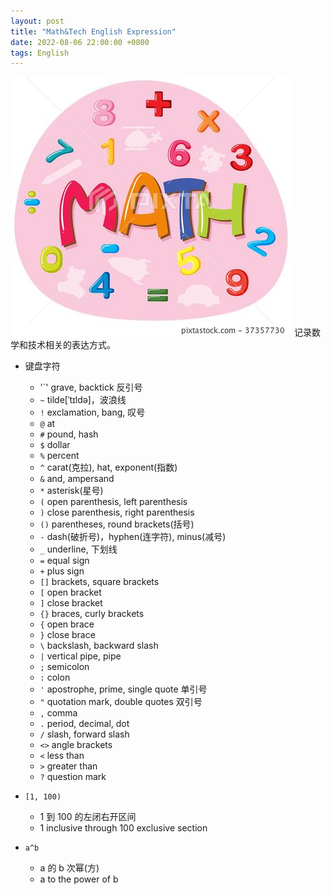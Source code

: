 ```yaml
---
layout: post
title: "Math&Tech English Expression"
date: 2022-08-06 22:00:00 +0800
tags: English
---
```


![Math](/assets/images/2022-07-06-English_Math_Tech_Expression_1.jpeg)
记录数学和技术相关的表达方式。

- 键盘字符

  - '`' grave, backtick 反引号
  - `~` tilde[ˈtɪldə]，波浪线
  - `!` exclamation, bang, 叹号
  - `@` at
  - `#` pound, hash
  - `$` dollar
  - `%` percent
  - `^` carat(克拉), hat, exponent(指数)
  - `&` and, ampersand
  - `*` asterisk(星号)
  - `(` open parenthesis, left parenthesis
  - `)` close parenthesis, right parenthesis
  - `()` parentheses, round brackets(括号)
  - `-` dash(破折号)，hyphen(连字符), minus(减号)
  - `_` underline, 下划线
  - `=` equal sign
  - `+` plus sign
  - `[]` brackets, square brackets
  - `[` open bracket
  - `]` close bracket
  - `{}` braces, curly brackets
  - `{` open brace
  - `}` close brace
  - `\` backslash, backward slash
  - `|` vertical pipe, pipe
  - `;` semicolon
  - `:` colon
  - `'` apostrophe, prime, single quote 单引号
  - `"` quotation mark, double quotes 双引号
  - `,` comma
  - `.` period, decimal, dot
  - `/` slash, forward slash
  - `<>` angle brackets
  - `<` less than
  - `>` greater than
  - `?` question mark

- `[1, 100)`

  - 1 到 100 的左闭右开区间
  - 1 inclusive through 100 exclusive section

- `a^b`
  - a 的 b 次幂(方)
  - a to the power of b

